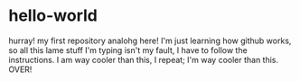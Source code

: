 # hello-world
hurray! my first repository
analohg here!
I'm just learning how github works, so all this lame stuff I'm typing isn't my fault, I have to follow the instructions.
I am way cooler than this, I repeat; I'm way cooler than this. OVER!
